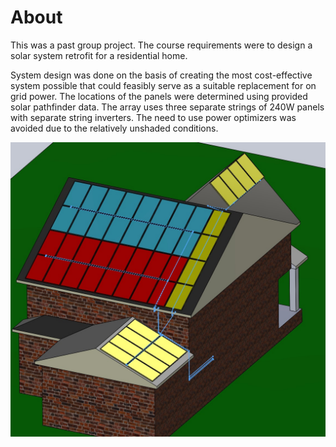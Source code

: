 # About
This was a past group project. The course requirements were to design a solar system retrofit for a residential home.

System design was done on the basis of creating the most cost-effective system possible that could feasibly serve as a suitable replacement for on grid power. The locations of the panels were determined using provided solar pathfinder data. The array uses three separate strings of 240W panels with separate string inverters. The need to use power optimizers was avoided due to the relatively unshaded conditions.

![Poster](Images/FIG4.JPG)